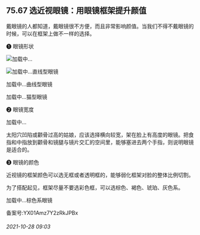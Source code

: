 ## 75.67 选近视眼镜：用眼镜框架提升颜值
戴眼镜的人都知道，戴眼镜很不方便，而且非常影响颜值。当我们不得不戴眼镜的时候，可以在框架上做不一样的选择。



❶
 眼镜形状
 



![](https://pic1.zhimg.com/v2-b300e55f63a1ed5ddb6da19188ea01b6.webp)加载中...

![](https://pic3.zhimg.com/v2-8af0ccadc86fae34871e2956049bd077.webp)加载中...直线型眼镜
 



![]()加载中...曲线型眼镜
 



![]()加载中...猫型眼镜
 



❷
 眼镜宽度
 



![]()加载中...

太阳穴凹陷或颧骨过高的姑娘，应该选择横向较宽，架在脸上有高度的眼镜。把食指和中指放到颧骨和镜腿与镜片交汇的空间里，能够塞进去两个手指，则说明眼镜是适合的。



❸
 眼镜的颜色
 



近视镜的框架颜色可以选无框或者透明框的，能够弱化框架对脸的整体比例切割。



为了搭配起见，框架尽量不要选彩色框，可以选棕色、褐色、琥珀、灰色系。



![]()加载中...棕色系眼镜
 



备案号:YX01Amz7Y2zRkJPBx


###### 2021-10-28 09:03
